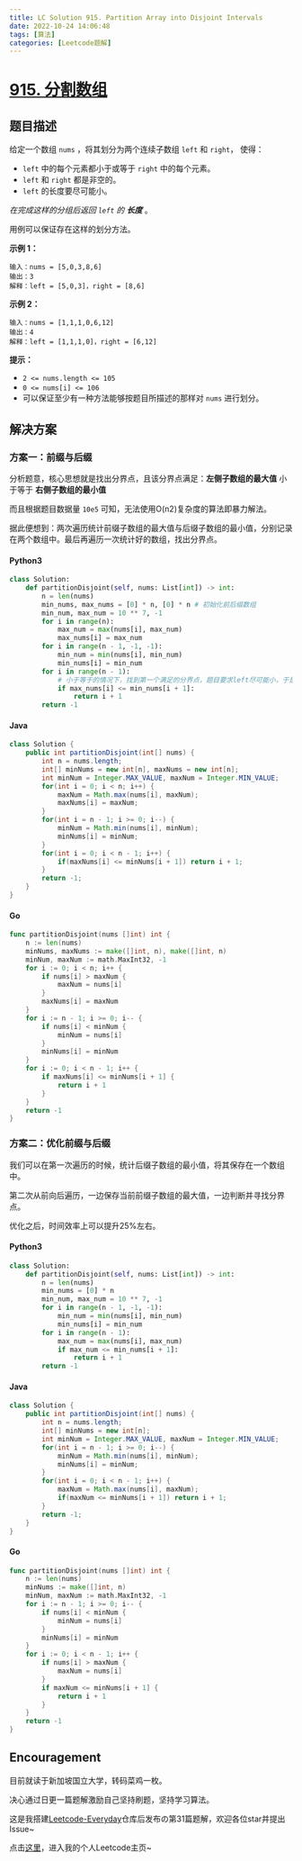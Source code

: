 ```yaml
---
title: LC Solution 915. Partition Array into Disjoint Intervals
date: 2022-10-24 14:06:48
tags: [算法]
categories: [Leetcode题解]
---
```


# [915. 分割数组](https://leetcode.cn/problems/partition-array-into-disjoint-intervals/)

## 题目描述

给定一个数组 `nums` ，将其划分为两个连续子数组 `left` 和 `right`， 使得：

-   `left` 中的每个元素都小于或等于 `right` 中的每个元素。
-   `left` 和 `right` 都是非空的。
-   `left` 的长度要尽可能小。

*在完成这样的分组后返回 `left` 的 **长度*** 。

用例可以保证存在这样的划分方法。

**示例 1：**

```
输入：nums = [5,0,3,8,6]
输出：3
解释：left = [5,0,3]，right = [8,6]
```

**示例 2：**

```
输入：nums = [1,1,1,0,6,12]
输出：4
解释：left = [1,1,1,0]，right = [6,12]
```

**提示：**

-   `2 <= nums.length <= 105`
-   `0 <= nums[i] <= 106`
-   可以保证至少有一种方法能够按题目所描述的那样对 `nums` 进行划分。

## 解决方案

### 方案一：前缀与后缀

分析题意，核心思想就是找出分界点，且该分界点满足：**左侧子数组的最大值** 小于等于 **右侧子数组的最小值**

而且根据题目数据量 `10e5` 可知，无法使用O(n2)复杂度的算法即暴力解法。

据此便想到：两次遍历统计前缀子数组的最大值与后缀子数组的最小值，分别记录在两个数组中。最后再遍历一次统计好的数组，找出分界点。

#### Python3

```python
class Solution:
    def partitionDisjoint(self, nums: List[int]) -> int:    
        n = len(nums)
        min_nums, max_nums = [0] * n, [0] * n # 初始化前后缀数组
        min_num, max_num = 10 ** 7, -1
        for i in range(n):
            max_num = max(nums[i], max_num)
            max_nums[i] = max_num
        for i in range(n - 1, -1, -1):
            min_num = min(nums[i], min_num)
            min_nums[i] = min_num
        for i in range(n - 1):
            # 小于等于的情况下，找到第一个满足的分界点，题目要求left尽可能小，于是直接返回
            if max_nums[i] <= min_nums[i + 1]:
                return i + 1
        return -1
```

#### Java

```java
class Solution {
    public int partitionDisjoint(int[] nums) {
        int n = nums.length;
        int[] minNums = new int[n], maxNums = new int[n];
        int minNum = Integer.MAX_VALUE, maxNum = Integer.MIN_VALUE;
        for(int i = 0; i < n; i++) {
            maxNum = Math.max(nums[i], maxNum);
            maxNums[i] = maxNum;
        }
        for(int i = n - 1; i >= 0; i--) {
            minNum = Math.min(nums[i], minNum);
            minNums[i] = minNum;
        }
        for(int i = 0; i < n - 1; i++) {
            if(maxNums[i] <= minNums[i + 1]) return i + 1;
        }
        return -1;
    }
}
```

#### Go

```go
func partitionDisjoint(nums []int) int {
    n := len(nums)
    minNums, maxNums := make([]int, n), make([]int, n)
    minNum, maxNum := math.MaxInt32, -1
    for i := 0; i < n; i++ {
        if nums[i] > maxNum {
            maxNum = nums[i]
        }
        maxNums[i] = maxNum
    }
    for i := n - 1; i >= 0; i-- {
        if nums[i] < minNum {
            minNum = nums[i]
        }
        minNums[i] = minNum
    }
    for i := 0; i < n - 1; i++ {
        if maxNums[i] <= minNums[i + 1] {
            return i + 1
        }
    }
    return -1
}
```

### 方案二：优化前缀与后缀

我们可以在第一次遍历的时候，统计后缀子数组的最小值，将其保存在一个数组中。

第二次从前向后遍历，一边保存当前前缀子数组的最大值，一边判断并寻找分界点。

优化之后，时间效率上可以提升25%左右。

#### Python3

```python
class Solution:
    def partitionDisjoint(self, nums: List[int]) -> int:    
        n = len(nums)
        min_nums = [0] * n
        min_num, max_num = 10 ** 7, -1
        for i in range(n - 1, -1, -1):
            min_num = min(nums[i], min_num)
            min_nums[i] = min_num
        for i in range(n - 1):
            max_num = max(nums[i], max_num)
            if max_num <= min_nums[i + 1]:
                return i + 1
        return -1
```

#### Java

```java
class Solution {
    public int partitionDisjoint(int[] nums) {
        int n = nums.length;
        int[] minNums = new int[n];
        int minNum = Integer.MAX_VALUE, maxNum = Integer.MIN_VALUE;
        for(int i = n - 1; i >= 0; i--) {
            minNum = Math.min(nums[i], minNum);
            minNums[i] = minNum;
        }
        for(int i = 0; i < n - 1; i++) {
            maxNum = Math.max(nums[i], maxNum);
            if(maxNum <= minNums[i + 1]) return i + 1;
        }
        return -1;
    }
}
```

#### Go

```go
func partitionDisjoint(nums []int) int {
    n := len(nums)
    minNums := make([]int, n)
    minNum, maxNum := math.MaxInt32, -1
    for i := n - 1; i >= 0; i-- {
        if nums[i] < minNum {
            minNum = nums[i]
        }
        minNums[i] = minNum
    }
    for i := 0; i < n - 1; i++ {
        if nums[i] > maxNum {
            maxNum = nums[i]
        }
        if maxNum <= minNums[i + 1] {
            return i + 1
        }
    }
    return -1
}
```

## Encouragement

目前就读于新加坡国立大学，转码菜鸡一枚。

决心通过日更一篇题解激励自己坚持刷题，坚持学习算法。

这是我搭建[Leetcode-Everyday](https://github.com/ltyzzzxxx/Leetcode-Everyday)仓库后发布の第31篇题解，欢迎各位star并提出Issue~

点击[这里](https://leetcode.cn/u/ltyzzz/)，进入我的个人Leetcode主页~